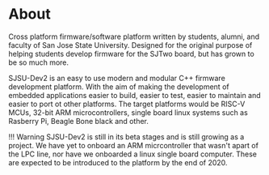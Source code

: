 # About

Cross platform firmware/software platform written by students, alumni, and
faculty of San Jose State University. Designed for the original purpose of
helping students develop firmware for the SJTwo board, but has grown to be so
much more.

SJSU-Dev2 is an easy to use modern and modular C++ firmware development
platform. With the aim of making the development of embedded applications easier
to build, easier to test, easier to maintain and easier to port ot other
platforms. The target platforms would be RISC-V MCUs, 32-bit ARM
microcontrollers, single board linux systems such as Rasberry Pi, Beagle Bone
black and other.

!!! Warning
    SJSU-Dev2 is still in its beta stages and is still growing as a project. We
    have yet to onboard an ARM micrcontroller that wasn't apart of the LPC line,
    nor have we onboarded a linux single board computer. These are expected to
    be introduced to the platform by the end of 2020.
